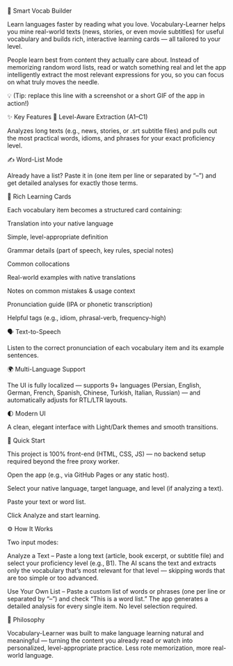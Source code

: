 🧠 Smart Vocab Builder

Learn languages faster by reading what you love. Vocabulary-Learner helps you mine real-world texts (news, stories, or even movie subtitles) for useful vocabulary and builds rich, interactive learning cards — all tailored to your level.

People learn best from content they actually care about. Instead of memorizing random word lists, read or watch something real and let the app intelligently extract the most relevant expressions for you, so you can focus on what truly moves the needle.

💡 (Tip: replace this line with a screenshot or a short GIF of the app in action!)

✨ Key Features
🎯 Level-Aware Extraction (A1–C1)

Analyzes long texts (e.g., news, stories, or .srt subtitle files) and pulls out the most practical words, idioms, and phrases for your exact proficiency level.

✍️ Word-List Mode

Already have a list? Paste it in (one item per line or separated by “–”) and get detailed analyses for exactly those terms.

🧠 Rich Learning Cards

Each vocabulary item becomes a structured card containing:

Translation into your native language

Simple, level-appropriate definition

Grammar details (part of speech, key rules, special notes)

Common collocations

Real-world examples with native translations

Notes on common mistakes & usage context

Pronunciation guide (IPA or phonetic transcription)

Helpful tags (e.g., idiom, phrasal-verb, frequency-high)

🗣️ Text-to-Speech

Listen to the correct pronunciation of each vocabulary item and its example sentences.

🌍 Multi-Language Support

The UI is fully localized — supports 9+ languages (Persian, English, German, French, Spanish, Chinese, Turkish, Italian, Russian) — and automatically adjusts for RTL/LTR layouts.

🌓 Modern UI

A clean, elegant interface with Light/Dark themes and smooth transitions.

🚀 Quick Start

This project is 100% front-end (HTML, CSS, JS) — no backend setup required beyond the free proxy worker.

Open the app (e.g., via GitHub Pages or any static host).

Select your native language, target language, and level (if analyzing a text).

Paste your text or word list.

Click Analyze and start learning.

⚙️ How It Works

Two input modes:

Analyze a Text – Paste a long text (article, book excerpt, or subtitle file) and select your proficiency level (e.g., B1).
The AI scans the text and extracts only the vocabulary that’s most relevant for that level — skipping words that are too simple or too advanced.

Use Your Own List – Paste a custom list of words or phrases (one per line or separated by “–”) and check “This is a word list.”
The app generates a detailed analysis for every single item. No level selection required.

🧩 Philosophy

Vocabulary-Learner was built to make language learning natural and meaningful — turning the content you already read or watch into personalized, level-appropriate practice.
Less rote memorization, more real-world language.
